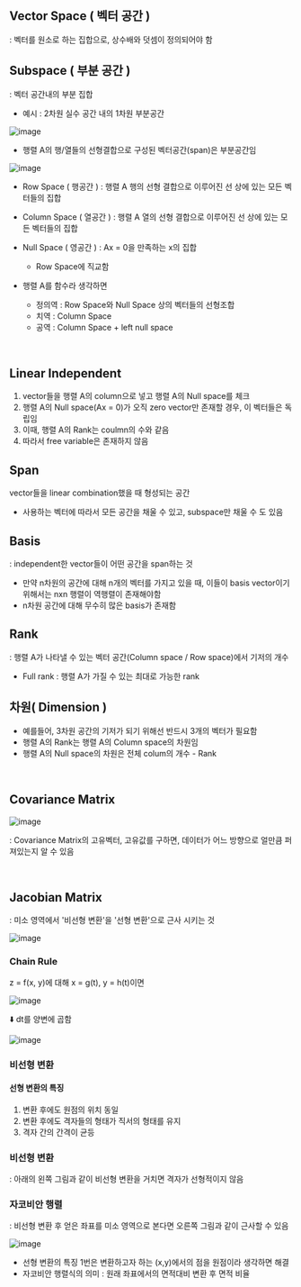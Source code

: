 ## Vector Space ( 벡터 공간 )
: 벡터를 원소로 하는 집합으로, 상수배와 덧셈이 정의되어야 함

## Subspace ( 부분 공간 )
: 벡터 공간내의 부분 집합

- 예시 : 2차원 실수 공간 내의 1차원 부분공간

![image](https://user-images.githubusercontent.com/65997635/128677111-9c0e97c7-cd95-4d26-b121-ef5229db3b88.png)

- 행렬 A의 행/열들의 선형결합으로 구성된 벡터공간(span)은 부분공간임

![image](https://user-images.githubusercontent.com/65997635/128677724-24a3b9a2-f9f0-468e-9340-f83c46c41371.png)

- Row Space ( 행공간 ) : 행렬 A 행의 선형 결합으로 이루어진 선 상에 있는 모든 벡터들의 집합
- Column Space ( 열공간 ) : 행렬 A 열의 선형 결합으로 이루어진 선 상에 있는 모든 벡터들의 집합
- Null Space ( 영공간 ) : Ax = 0을 만족하는 x의 집합
  - Row Space에 직교함

- 행렬 A를 함수라 생각하면
  - 정의역 : Row Space와 Null Space 상의 벡터들의 선형조합
  - 치역 : Column Space
  - 공역 : Column Space + left null space

<br/>

## Linear Independent
1. vector들을 행렬 A의 column으로 넣고 행렬 A의 Null space를 체크
2. 행렬 A의 Null space(Ax = 0)가 오직 zero vector만 존재할 경우, 이 벡터들은 독립임
3. 이때, 행렬 A의 Rank는 coulmn의 수와 같음
4. 따라서 free variable은 존재하지 않음

## Span
vector들을 linear combination했을 때 형성되는 공간
- 사용하는 벡터에 따라서 모든 공간을 채울 수 있고, subspace만 채울 수 도 있음

## Basis
: independent한 vector들이 어떤 공간을 span하는 것 
- 만약 n차원의 공간에 대해 n개의 벡터를 가지고 있을 때, 이들이 basis vector이기 위해서는 nxn 행렬이 역행렬이 존재해야함
- n차원 공간에 대해 무수히 많은 basis가 존재함 

## Rank
: 행렬 A가 나타낼 수 있는 벡터 공간(Column space / Row space)에서 기저의 개수
- Full rank : 행렬 A가 가질 수 있는 최대로 가능한 rank

## 차원( Dimension ) 
- 예를들어, 3차원 공간의 기저가 되기 위해선 반드시 3개의 벡터가 필요함
- 행렬 A의 Rank는 행렬 A의 Column space의 차원임
- 행렬 A의 Null space의 차원은 전체 colum의 개수 - Rank

<br/>

## Covariance Matrix

![image](https://user-images.githubusercontent.com/65997635/128820230-ff111dd1-6ea7-4861-9f60-6cb6e4405e3a.png)

: Covariance Matrix의 고유벡터, 고유값를 구하면, 데이터가 어느 방향으로 얼만큼 퍼져있는지 알 수 있음

<br/>

## Jacobian Matrix
: 미소 영역에서 '비선형 변환'을 '선형 변환'으로 근사 시키는 것

![image](https://user-images.githubusercontent.com/65997635/128667055-3dd1c8c8-6c57-451b-8012-d269a146967e.png)

### Chain Rule
z = f(x, y)에 대해 x = g(t), y = h(t)이면

![image](https://user-images.githubusercontent.com/65997635/128667199-8d6d1cc4-96cd-426a-8fbe-5c6ee99fe1b8.png)

⬇️ dt를 양변에 곱함

![image](https://user-images.githubusercontent.com/65997635/128667223-3b4796f9-690c-4015-b03d-abee44a95c34.png)


### 비선형 변환

#### 선형 변환의 특징
1. 변환 후에도 원점의 위치 동일
2. 변환 후에도 격자들의 형태가 직서의 형태를 유지
3. 격자 간의 간격이 균등

### 비선형 변환
: 아래의 왼쪽 그림과 같이 비선형 변환을 거치면 격자가 선형적이지 않음

### 자코비안 행렬
: 비선형 변환 후 얻은 좌표를 미소 영역으로 본다면 오른쪽 그림과 같이 근사할 수 있음

![image](https://user-images.githubusercontent.com/65997635/128667848-73aa4965-0051-4bbc-aa24-b78ff8b5e3c4.png)

- 선형 변환의 특징 1번은 변환하고자 하는 (x,y)에서의 점을 원점이라 생각하면 해결
- 자코비안 행렬식의 의미 : 원래 좌표에서의 면적대비 변환 후 면적 비율

